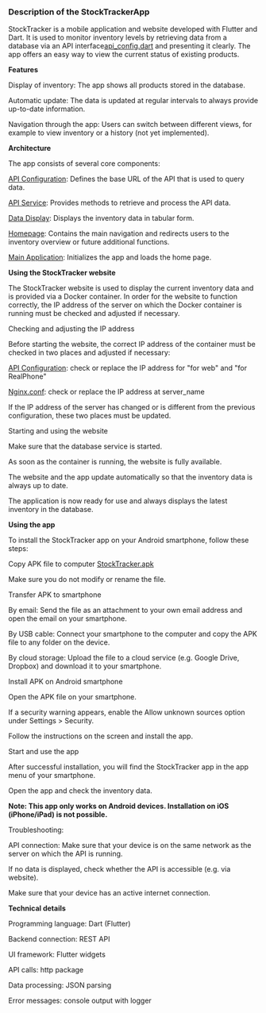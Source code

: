 
### Description of the StockTrackerApp

StockTracker is a mobile application and website developed with Flutter and Dart. It is used to monitor inventory levels by retrieving data from a database via an API interface[api_config.dart](../../../../source/stock_tracker/lib/api_config.dart) and presenting it clearly. The app offers an easy way to view the current status of existing products.


**Features**

Display of inventory: The app shows all products stored in the database.

Automatic update: The data is updated at regular intervals to always provide up-to-date information.

Navigation through the app: Users can switch between different views, for example to view inventory or a history (not yet implemented).


**Architecture**

The app consists of several core components:

 [API Configuration](../../../../source/stock_tracker/lib/api_config.dart): Defines the base URL of the API that is used to query data.

 [API Service](../../../../source/stock_tracker/lib/api_service.dart): Provides methods to retrieve and process the API data.

 [Data Display](../../../../source/stock_tracker/lib/data_tables.dart): Displays the inventory data in tabular form.

 [Homepage](../../../../source/stock_tracker/lib/home_page.dart): Contains the main navigation and redirects users to the inventory overview or future additional functions.

 [Main Application](../../../../source/stock_tracker/lib/main.dart): Initializes the app and loads the home page.


**Using the StockTracker website**

The StockTracker website is used to display the current inventory data and is provided via a Docker container. In order for the website to function correctly, the IP address of the server on which the Docker container is running must be checked and adjusted if necessary.

Checking and adjusting the IP address

Before starting the website, the correct IP address of the container must be checked in two places and adjusted if necessary:

[API Configuration](../../../../source/stock_tracker/lib/api_config.dart): check or replace the IP address for "for web" and "for RealPhone"

[Nginx.conf](../../../../source/stock_tracker/nginx.conf): check or replace the IP address at server_name

If the IP address of the server has changed or is different from the previous configuration, these two places must be updated.

Starting and using the website

Make sure that the database service is started.

As soon as the container is running, the website is fully available.

The website and the app update automatically so that the inventory data is always up to date.

The application is now ready for use and always displays the latest inventory in the database.


**Using the app**

To install the StockTracker app on your Android smartphone, follow these steps:

Copy APK file to computer [StockTracker.apk](../../../../source/stock_tracker/apk_file/app-release.apk)

Make sure you do not modify or rename the file.

Transfer APK to smartphone

By email: Send the file as an attachment to your own email address and open the email on your smartphone.

By USB cable: Connect your smartphone to the computer and copy the APK file to any folder on the device.

By cloud storage: Upload the file to a cloud service (e.g. Google Drive, Dropbox) and download it to your smartphone.

Install APK on Android smartphone

Open the APK file on your smartphone.

If a security warning appears, enable the Allow unknown sources option under Settings > Security.

Follow the instructions on the screen and install the app.

Start and use the app

After successful installation, you will find the StockTracker app in the app menu of your smartphone.

Open the app and check the inventory data.

**Note: This app only works on Android devices. Installation on iOS (iPhone/iPad) is not possible.**


Troubleshooting:

API connection: Make sure that your device is on the same network as the server on which the API is running.

If no data is displayed, check whether the API is accessible (e.g. via website).

Make sure that your device has an active internet connection.


**Technical details**

Programming language: Dart (Flutter)

Backend connection: REST API

UI framework: Flutter widgets

API calls: http package

Data processing: JSON parsing

Error messages: console output with logger